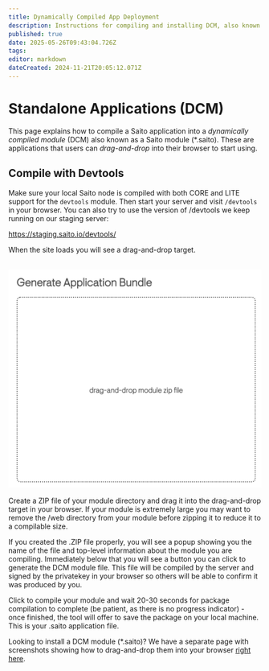 ```yaml
---
title: Dynamically Compiled App Deployment
description: Instructions for compiling and installing DCM, also known as, standalone applications
published: true
date: 2025-05-26T09:43:04.726Z
tags: 
editor: markdown
dateCreated: 2024-11-21T20:05:12.071Z
---
```


# Standalone Applications (DCM)

This page explains how to compile a Saito application into a *dynamically compiled module* (DCM) also known as a Saito module (*.saito). These are applications that users can *drag-and-drop* into their browser to start using.

## Compile with Devtools

Make sure your local Saito node is compiled with both CORE and LITE support for the `devtools` module. Then start your server and visit `/devtools` in your browser. You can also try to use the version of /devtools we keep running on our staging server: 

https://staging.saito.io/devtools/

When the site loads you will see a drag-and-drop target.

<br />
<img src="/compile-01.png" style="width:600px" />

Create a ZIP file of your module directory and drag it into the drag-and-drop target in your browser. If your module is extremely large you may want to remove the /web directory from your module before zipping it to reduce it to a compilable size.

If you created the .ZIP file properly, you will see a popup showing you the name of the file and top-level information about the module you are compiling. Immediately below that you will see a button you can click to generate the DCM module file. This file will be compiled by the server and signed by the privatekey in your browser so others will be able to confirm it was produced by you.

Click to compile your module and wait 20-30 seconds for package compilation to complete (be patient, as there is no progress indicator) - once finished, the tool will offer to save the package on your local machine. This is your .saito application file.

Looking to install a DCM module (*.saito)? We have a separate page with screenshots showing how to drag-and-drop them into your browser [right here](/applications/install).
